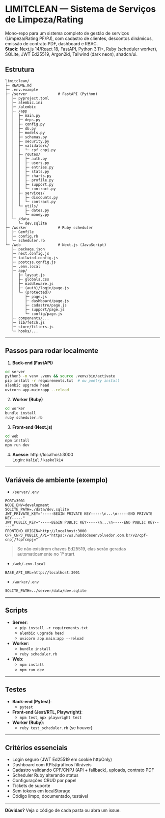 # LIMITCLEAN — Sistema de Serviços de Limpeza/Rating

Mono-repo para um sistema completo de gestão de serviços (Limpeza/Rating PF/PJ), com cadastro de clientes, descontos dinâmicos, emissão de contrato PDF, dashboard e RBAC.  
**Stack:** Next.js 14/React 18, FastAPI, Python 3.11+, Ruby (scheduler worker), SQLite, JWT Ed25519, Argon2id, Tailwind (dark neon), shadcn/ui.

## Estrutura

```
limitclean/
├─ README.md
├─ .env.example
├─ /server              # FastAPI (Python)
│  ├─ pyproject.toml
│  ├─ alembic.ini
│  ├─ /alembic
│  ├─ /app
│  │  ├─ main.py
│  │  ├─ deps.py
│  │  ├─ config.py
│  │  ├─ db.py
│  │  ├─ models.py
│  │  ├─ schemas.py
│  │  ├─ security.py
│  │  ├─ validators/
│  │  │  └─ cpf_cnpj.py
│  │  ├─ routes/
│  │  │  ├─ auth.py
│  │  │  ├─ users.py
│  │  │  ├─ entries.py
│  │  │  ├─ stats.py
│  │  │  ├─ charts.py
│  │  │  ├─ profile.py
│  │  │  ├─ support.py
│  │  │  └─ contract.py
│  │  ├─ services/
│  │  │  ├─ discounts.py
│  │  │  └─ contract.py
│  │  └─ utils/
│  │     ├─ dates.py
│  │     └─ money.py
│  └─ /data
│     └─ dev.sqlite
├─ /worker              # Ruby scheduler
│  ├─ Gemfile
│  ├─ config.rb
│  └─ scheduler.rb
└─ /web                 # Next.js (JavaScript)
   ├─ package.json
   ├─ next.config.js
   ├─ tailwind.config.js
   ├─ postcss.config.js
   ├─ .env.local
   ├─ app/
   │  ├─ layout.js
   │  ├─ globals.css
   │  ├─ middleware.js
   │  ├─ (auth)/login/page.js
   │  └─ (protected)/
   │     ├─ page.js
   │     ├─ dashboard/page.js
   │     ├─ cadastro/page.js
   │     ├─ support/page.js
   │     └─ config/page.js
   ├─ components/...
   ├─ lib/fetch.js
   ├─ store/filters.js
   └─ hooks/...
```

---

## Passos para rodar localmente

1. **Back-end (FastAPI)**
```bash
cd server
python3 -m venv .venv && source .venv/bin/activate
pip install -r requirements.txt  # ou poetry install
alembic upgrade head
uvicorn app.main:app --reload
```

2. **Worker (Ruby)**
```bash
cd worker
bundle install
ruby scheduler.rb
```

3. **Front-end (Next.js)**
```bash
cd web
npm install
npm run dev
```

4. **Acesse**: http://localhost:3000  
Login: `Kaliel` / `kaskolk14`

---

## Variáveis de ambiente (exemplo)

- `/server/.env`
```
PORT=3001
NODE_ENV=development
SQLITE_PATH=./data/dev.sqlite
JWT_PRIVATE_KEY="-----BEGIN PRIVATE KEY-----\n...\n-----END PRIVATE KEY-----"
JWT_PUBLIC_KEY="-----BEGIN PUBLIC KEY-----\n...\n-----END PUBLIC KEY-----"
FRONTEND_ORIGIN=http://localhost:3000
CPF_CNPJ_PUBLIC_API="https://ws.hubdodesenvolvedor.com.br/v2/cpf-cnpj/?cpfcnpj="
```
> Se não existirem chaves Ed25519, elas serão geradas automaticamente no 1º start.

- `/web/.env.local`
```
BASE_API_URL=http://localhost:3001
```

- `/worker/.env`
```
SQLITE_PATH=../server/data/dev.sqlite
```

---

## Scripts

- **Server**:  
  - `pip install -r requirements.txt`  
  - `alembic upgrade head`  
  - `uvicorn app.main:app --reload`
- **Worker**:  
  - `bundle install`  
  - `ruby scheduler.rb`
- **Web**:  
  - `npm install`  
  - `npm run dev`

---

## Testes

- **Back-end (Pytest)**:  
  - `pytest`
- **Front-end (Jest/RTL, Playwright)**:  
  - `npm test`, `npx playwright test`
- **Worker (Ruby)**:  
  - `ruby test_scheduler.rb` (se houver)

---

## Critérios essenciais

- Login seguro (JWT Ed25519 em cookie httpOnly)
- Dashboard com KPIs/gráficos filtráveis
- Cadastro validando CPF/CNPJ (API + fallback), uploads, contrato PDF
- Scheduler Ruby alterando status
- Configurações CRUD por papel
- Tickets de suporte
- Sem tokens em localStorage
- Código limpo, documentado, testável

---

**Dúvidas?** Veja o código de cada pasta ou abra um issue.